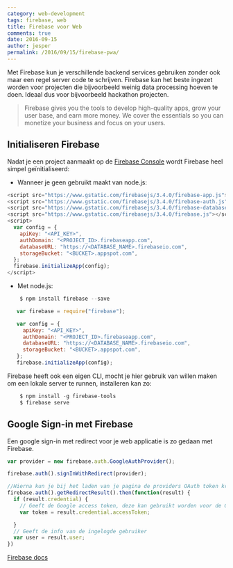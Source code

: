 ```yaml
---
category: web-development
tags: firebase, web
title: Firebase voor Web
comments: true
date: 2016-09-15
author: jesper
permalink: /2016/09/15/firebase-pwa/
---
```


Met Firebase kun je verschillende backend services gebruiken zonder ook maar een regel server code te schrijven.
Firebase kan het beste ingezet worden voor projecten die bijvoorbeeld  weinig data processing hoeven te doen. Ideaal dus voor bijvoorbeeld hackathon projecten.

> Firebase gives you the tools to develop high-quality apps, grow your user base, and earn more money. We cover the essentials so you can monetize your business and focus on your users.



## Initialiseren Firebase

Nadat je een project aanmaakt op de [Firebase Console](https://console.firebase.google.com/) wordt Firebase heel simpel geïnitialiseerd:


* Wanneer je geen gebruikt maakt van node.js:
```javascript
<script src="https://www.gstatic.com/firebasejs/3.4.0/firebase-app.js"></script>
<script src="https://www.gstatic.com/firebasejs/3.4.0/firebase-auth.js"></script>
<script src="https://www.gstatic.com/firebasejs/3.4.0/firebase-database.js"></script>
<script src="https://www.gstatic.com/firebasejs/3.4.0/firebase.js"></script>
<script>
  var config = {
    apiKey: "<API_KEY>",
    authDomain: "<PROJECT_ID>.firebaseapp.com",
    databaseURL: "https://<DATABASE_NAME>.firebaseio.com",
    storageBucket: "<BUCKET>.appspot.com",
  };
  firebase.initializeApp(config);
</script>
```
* Met node.js:
```javascript
    $ npm install firebase --save
```
```javascript
   var firebase = require("firebase");

   var config = {
     apiKey: "<API_KEY>",
     authDomain: "<PROJECT_ID>.firebaseapp.com",
     databaseURL: "https://<DATABASE_NAME>.firebaseio.com",
     storageBucket: "<BUCKET>.appspot.com",
   };
   firebase.initializeApp(config);
```

Firebase heeft ook een eigen CLI, mocht je hier gebruik van willen maken om een lokale server te runnen, installeren kan zo:
```javascript
    $ npm install -g firebase-tools
    $ firebase serve
```


## Google Sign-in met Firebase
Een google sign-in met redirect voor je web applicatie is zo gedaan met Firebase.
```javascript
var provider = new firebase.auth.GoogleAuthProvider();

firebase.auth().signInWithRedirect(provider);

//Hierna kun je bij het laden van je pagina de providers OAuth token krijgen met getRedirectResult.
firebase.auth().getRedirectResult().then(function(result) {
  if (result.credential) {
    // Geeft de Google access token, deze kan gebruikt worden voor de Google API
    var token = result.credential.accessToken;

  }
  // Geeft de info van de ingelogde gebruiker
  var user = result.user;
})

```


[Firebase docs](https://firebase.google.com/docs/)